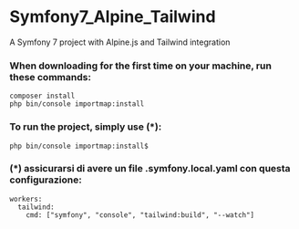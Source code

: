# Symfony7_Alpine_Tailwind
A Symfony 7 project with Alpine.js and Tailwind integration


### When downloading for the first time on your machine, run these commands:
```
composer install
php bin/console importmap:install
```

### To run the project, simply use **(*)**:
```
php bin/console importmap:install$
```

### **(*)** assicurarsi di avere un file .symfony.local.yaml con questa configurazione:
```
workers:
  tailwind:
    cmd: ["symfony", "console", "tailwind:build", "--watch"]
```